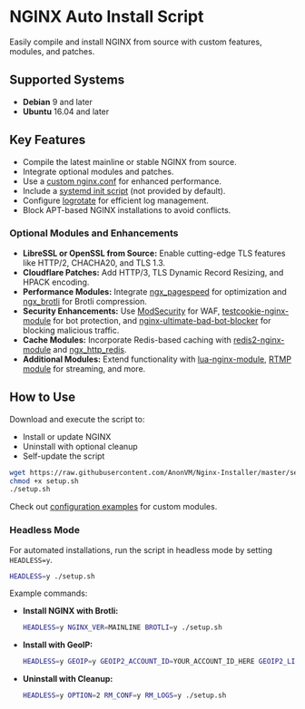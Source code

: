 # NGINX Auto Install Script

Easily compile and install NGINX from source with custom features, modules, and patches.

## Supported Systems

- **Debian** 9 and later
- **Ubuntu** 16.04 and later

## Key Features

- Compile the latest mainline or stable NGINX from source.
- Integrate optional modules and patches.
- Use a [custom nginx.conf](https://github.com/AnonVM/Nginx-Installer/blob/master/conf/nginx.conf) for enhanced performance.
- Include a [systemd init script](https://github.com/AnonVM/Nginx-Installer/blob/master/conf/nginx.service) (not provided by default).
- Configure [logrotate](https://github.com/AnonVM/Nginx-Installer/blob/master/conf/nginx-logrotate) for efficient log management.
- Block APT-based NGINX installations to avoid conflicts.

### Optional Modules and Enhancements

- **LibreSSL or OpenSSL from Source:** Enable cutting-edge TLS features like HTTP/2, CHACHA20, and TLS 1.3.
- **Cloudflare Patches:** Add HTTP/3, TLS Dynamic Record Resizing, and HPACK encoding.
- **Performance Modules:** Integrate [ngx_pagespeed](https://github.com/pagespeed/ngx_pagespeed) for optimization and [ngx_brotli](https://github.com/google/ngx_brotli) for Brotli compression.
- **Security Enhancements:** Use [ModSecurity](https://github.com/SpiderLabs/ModSecurity) for WAF, [testcookie-nginx-module](https://github.com/kyprizel/testcookie-nginx-module) for bot protection, and [nginx-ultimate-bad-bot-blocker](https://github.com/mitchellkrogza/nginx-ultimate-bad-bot-blocker) for blocking malicious traffic.
- **Cache Modules:** Incorporate Redis-based caching with [redis2-nginx-module](https://github.com/openresty/redis2-nginx-module) and [ngx_http_redis](https://www.nginx.com/resources/wiki/modules/redis/).
- **Additional Modules:** Extend functionality with [lua-nginx-module](https://github.com/openresty/lua-nginx-module), [RTMP module](https://github.com/arut/nginx-rtmp-module) for streaming, and more.

## How to Use

Download and execute the script to:

- Install or update NGINX
- Uninstall with optional cleanup
- Self-update the script

```sh
wget https://raw.githubusercontent.com/AnonVM/Nginx-Installer/master/setup.sh](https://raw.githubusercontent.com/AnonVM/Nginx-Installer/main/setup.sh
chmod +x setup.sh
./setup.sh
```

Check out [configuration examples](https://github.com/AnonVM/Nginx-Installer/tree/master/conf) for custom modules.

### Headless Mode

For automated installations, run the script in headless mode by setting `HEADLESS=y`.

```sh
HEADLESS=y ./setup.sh
```

Example commands:

- **Install NGINX with Brotli:**  
  ```sh
  HEADLESS=y NGINX_VER=MAINLINE BROTLI=y ./setup.sh
  ```
- **Install with GeoIP:**  
  ```sh
  HEADLESS=y GEOIP=y GEOIP2_ACCOUNT_ID=YOUR_ACCOUNT_ID_HERE GEOIP2_LICENSE_KEY=YOUR_LICENSE_KEY_HERE ./setup.sh
  ```
- **Uninstall with Cleanup:**  
  ```sh
  HEADLESS=y OPTION=2 RM_CONF=y RM_LOGS=y ./setup.sh
  ```
